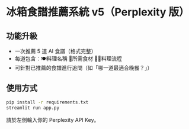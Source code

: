 # 冰箱食譜推薦系統 v5（Perplexity 版）

## 功能升級

- 一次推薦 5 道 AI 食譜（格式完整）
- 每道包含：🍽️料理名稱 🧂所需食材 🧑‍🍳料理流程
- 可針對已推薦的食譜進行追問（如「哪一道最適合晚餐？」）

## 使用方式

```bash
pip install -r requirements.txt
streamlit run app.py
```

請於左側輸入你的 Perplexity API Key。